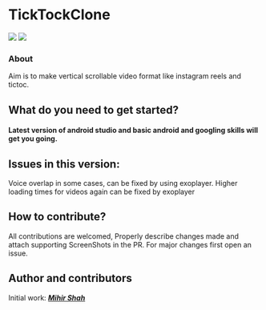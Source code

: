 # TickTockClone
<p>
<img src="https://img.shields.io/badge/Android-3DDC84?style=for-the-badge&logo=android&logoColor=white"/>
<img src="https://img.shields.io/badge/Kotlin-0095D5?&style=for-the-badge&logo=kotlin&logoColor=white"/>
</p>

### About 
Aim is to make vertical scrollable video format like instagram reels and tictoc.

## What do you need to get started?
#### Latest version of android studio and basic android and googling skills will get you going.

## Issues in this version:
Voice overlap in some cases, can be fixed by using exoplayer.
Higher loading times for videos again can be fixed by exoplayer

## How to contribute?
All contributions are welcomed, Properly describe changes made and attach supporting ScreenShots in the PR. For major changes first open an issue.

## Author and contributors
Initial work: <a href="https://github.com/Miihir79">***Mihir Shah***</a> <br>
